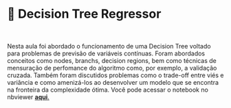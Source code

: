 # 🌳 Decision Tree Regressor

<br>

Nesta aula foi abordado o funcionamento de uma Decision Tree voltado para problemas de previsão de variáveis contínuas. Foram abordados conceitos como nodes, branchs,
decision regions, bem como técnicas de mensuração de perfomance do algoritmo como, por exemplo, a validação cruzada. Também foram discutidos problemas como o trade-off  entre viés e variância e como amenizá-los ao desenvolver um modelo que se encontra na fronteira da complexidade ótima. 
Você pode acessar o notebook no nbviewer [**aqui**.](https://nbviewer.org/github/Data-Aqa/aulas/blob/main/machine%20learning/aprendizado%20supervisionado/metodos%20de%20regressao/decision%20tree%20regressor/Decision%20Tree%20Regressor.ipynb)
